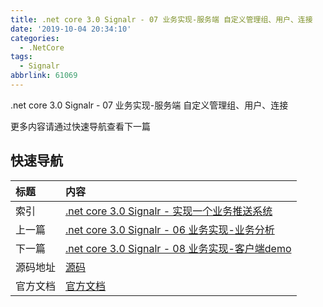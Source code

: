 ```yaml
---
title: .net core 3.0 Signalr - 07 业务实现-服务端 自定义管理组、用户、连接
date: '2019-10-04 20:34:10'
categories:
  - .NetCore
tags:
  - Signalr
abbrlink: 61069
---
```


.net core 3.0 Signalr - 07 业务实现-服务端 自定义管理组、用户、连接
<!-- more -->





更多内容请通过快速导航查看下一篇

## 快速导航

|   标题    |   内容 
|   :---    |   :--- 
|   索引    |   [.net core 3.0 Signalr - 实现一个业务推送系统](/2019/09/20/dotnetcore/signalr/00-introduct/) 
|   上一篇  |  [.net core 3.0 Signalr - 06 业务实现-业务分析](/2019/10/03/dotnetcore/signalr/06-analysis/) 
|   下一篇  |   [.net core 3.0 Signalr - 08 业务实现-客户端demo](/2019/10/05/dotnetcore/signalr/08-clientdemo/)  
|   源码地址  |   [源码](https://github.com/xiexingen/CTS.Signalr) 
|   官方文档  |   [官方文档](https://docs.microsoft.com/zh-CN/aspnet/core/?view=aspnetcore-3.0) 
